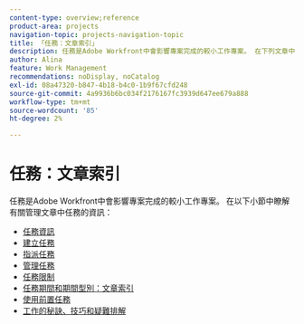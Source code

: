 ```yaml
---
content-type: overview;reference
product-area: projects
navigation-topic: projects-navigation-topic
title: 「任務：文章索引」
description: 任務是Adobe Workfront中會影響專案完成的較小工作專案。 在下列文章中瞭解關於管理工作的資訊。
author: Alina
feature: Work Management
recommendations: noDisplay, noCatalog
exl-id: 08a47320-b847-4b18-b4c0-1b9f67cfd248
source-git-commit: 4a9936b6bc034f2176167fc3939d647ee679a888
workflow-type: tm+mt
source-wordcount: '85'
ht-degree: 2%

---
```


# 任務：文章索引

<!--Audited: 01/2024-->

任務是Adobe Workfront中會影響專案完成的較小工作專案。 在以下小節中瞭解有關管理文章中任務的資訊：

* [任務資訊](../../manage-work/tasks/task-information/task-information.md)
* [建立任務](../../manage-work/tasks/create-tasks/create-tasks-overview-1.md)
* [指派任務](../../manage-work/tasks/assign-tasks/assign-tasks-1.md)
* [管理任務](../../manage-work/tasks/manage-tasks/manage-tasks.md)
* [任務限制](../../manage-work/tasks/task-constraints/task-constraints.md)
* [任務期間和期間型別：文章索引](../../manage-work/tasks/taskdurtn/task-duration-duration-type.md)
* [使用前置任務](../../manage-work/tasks/use-prdcssrs/use-task-predecessors.md)
* [工作的秘訣、技巧和疑難排解](../../manage-work/tasks/tips-tricks-and-troubleshooting/tips-tricks-troubleshooting-tasks.md)
